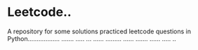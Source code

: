 # Leetcode..
A repository for some solutions practiced leetcode questions in Python.................. ....... ..... ... ...... ......... ...... ....... ...... ..... ..
